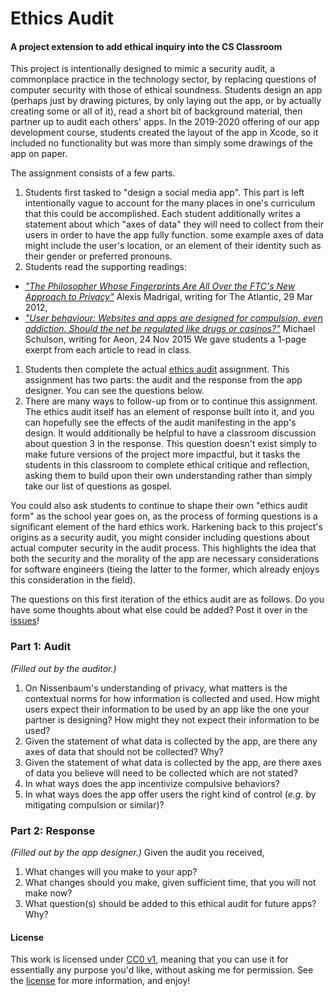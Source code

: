 # Ethics Audit
#### A project extension to add ethical inquiry into the CS Classroom

This project is intentionally designed to mimic a security audit, a commonplace practice in the technology sector, by replacing questions of computer security with those of ethical soundness. Students design an app (perhaps just by drawing pictures, by only laying out the app, or by actually creating some or all of it), read a short bit of background material, then partner up to audit each others' apps. In the 2019-2020 offering of our app development course, students created the layout of the app in Xcode, so it included no functionality but was more than simply some drawings of the app on paper.

The assignment consists of a few parts.
1. Students first tasked to "design a social media app". This part is left intentionally vague to account for the many places in one's curriculum that this could be accomplished. Each student additionally writes a statement about which "axes of data" they will need to collect from their users in order to have the app fully function. some example axes of data might include the user's location, or an element of their identity such as their gender or preferred pronouns.
1. Students read the supporting readings:
  * _["The Philosopher Whose Fingerprints Are All Over the FTC's New Approach to Privacy"](https://www.theatlantic.com/technology/archive/2012/03/the-philosopher-whose-fingerprints-are-all-over-the-ftcs-new-approach-to-privacy/254365/)_ Alexis Madrigal, writing for The Atlantic, 29 Mar 2012,
  * _["User behaviour: Websites and apps are designed for compulsion, even addiction. Should the net be regulated like drugs or casinos?"](https://aeon.co/essays/if-the-internet-is-addictive-why-don-t-we-regulate-it)_ Michael Schulson, writing for Aeon, 24 Nov 2015
We gave students a 1-page exerpt from each article to read in class.
1. Students then complete the actual [ethics audit](ethics_audit.pdf) assignment. This assignment has two parts: the audit and the response from the app designer. You can see the questions below.
1. There are many ways to follow-up from or to continue this assignment. The ethics audit itself has an element of response built into it, and you can hopefully see the effects of the audit manifesting in the app's design. It would additionally be helpful to have a classroom discussion about question 3 in the response. This question doesn't exist simply to make future versions of the project more impactful, but it tasks the students in this classroom to complete ethical critique and reflection, asking them to build upon their own understanding rather than simply take our list of questions as gospel.

You could also ask students to continue to shape their own "ethics audit form" as the school year goes on, as the process of forming questions is a significant element of the hard ethics work. Harkening back to this project's origins as a security audit, you might consider including questions about actual computer security in the audit process. This highlights the idea that both the security and the morality of the app are necessary considerations for software engineers (tieing the latter to the former, which already enjoys this consideration in the field).

The questions on this first iteration of the ethics audit are as follows. Do you have some thoughts about what else could be added? Post it over in the [issues](https://github.com/nzufelt/ethics_audit_assignment/issues)!

### Part 1: Audit
_(Filled out by the auditor.)_
1. On Nissenbaum's understanding of privacy, what matters is the contextual norms for how information is collected and used. How might users expect their information to be used by an app like the one your partner is designing? How might they not expect their information to be used?
1. Given the statement of what data is collected by the app, are there any axes of data that should not be collected?  Why?
1. Given the statement of what data is collected by the app, are there axes of data you believe will need to be collected which are not stated?
1. In what ways does the app incentivize compulsive behaviors?
1. In what ways does the app offer users the right kind of control (_e.g._ by mitigating compulsion or similar)?

### Part 2: Response
_(Filled out by the app designer.)_ Given the audit you received,
1. What changes will you make to your app?
1. What changes should you make, given sufficient time, that you will not make now?
1. What question(s) should be added to this ethical audit for future apps?  Why?

#### License
This work is licensed under [CC0 v1](https://creativecommons.org/publicdomain/zero/1.0/), meaning that you can use it for essentially any purpose you'd like, without asking me for permission. See the [license](LICENSE) for more information, and enjoy!
